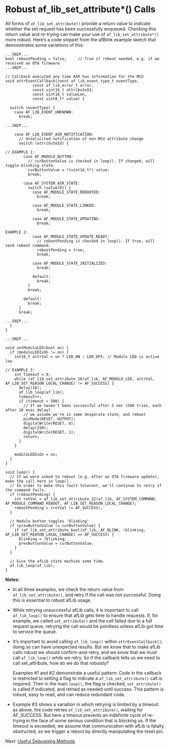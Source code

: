# Robust af_lib_set_attribute*() Calls

All forms of `af_lib_set_attribute()` provide a return value to indicate whether the set request has been successfully enqueued. Checking this return value and re-trying can make your use of `af_lib_set_attribute*()` more robust. Here’s a code snippet from the afBlink example sketch that demonstrates some variations of this:

```
...SNIP...
bool rebootPending = false;		// True if reboot needed, e.g. if we received an OTA firmware
...SNIP...

// Callback executed any time ASR has information for the MCU
void attrEventCallback(const af_lib_event_type_t eventType,
            const af_lib_error_t error,
            const uint16_t attributeId,
            const uint16_t valueLen,
            const uint8_t* value) {

  switch (eventType) {
    case AF_LIB_EVENT_UNKNOWN:
      break;

...SNIP...

    case AF_LIB_EVENT_ASR_NOTIFICATION:
      // Unsolicited notification of non-MCU attribute change
      switch (attributeId) {

// EXAMPLE 1:
        case AF_MODULO_BUTTON:
          // curButtonValue is checked in loop(). If changed, will toggle blinking state.
          curButtonValue = *(uint16_t*) value;
          break;

        case AF_SYSTEM_ASR_STATE:
          switch (value[0]) {
            case AF_MODULE_STATE_REBOOTED:
              break;

            case AF_MODULE_STATE_LINKED:
              break;

            case AF_MODULE_STATE_UPDATING:
              break;

EXAMPLE 2:
            case AF_MODULE_STATE_UPDATE_READY:
              // rebootPending is checked in loop(). If true, will send reboot command.
              rebootPending = true;
              break;

            case AF_MODULE_STATE_INITIALIZED:
              break;

            default:
              break;
          }
          break;

        default:
          break;
      }
      break;

...SNIP...
  }
}

...SNIP...

void setModuloLED(bool on) {
  if (moduloLEDIsOn != on) {
    int16_t attrVal = on ? LED_ON : LED_OFF; // Modulo LED is active low

// EXAMPLE 3:
    int timeout = 0;
    while (af_lib_set_attribute_16(af_lib, AF_MODULO_LED, attrVal, AF_LIB_SET_REASON_LOCAL_CHANGE) != AF_SUCCESS) {
      delay(10);
      af_lib_loop(af_lib);
      timeout++;
      if (timeout > 500) {
        // If we haven't been successful after 5 sec (500 tries, each after 10 msec delay) 
        // we assume we're in some desperate state, and reboot
        pinMode(RESET, OUTPUT);
        digitalWrite(RESET, 0);
        delay(250);
        digitalWrite(RESET, 1);
        return;
      }
    }

    moduloLEDIsOn = on;
  }
}

void loop() {
  // If we were asked to reboot (e.g. after an OTA firmware update), make the call here in loop().
  // In order to make this fault-tolerant, we'll continue to retry if the command fails.
  if (rebootPending) {
    int retVal = af_lib_set_attribute_32(af_lib, AF_SYSTEM_COMMAND, AF_MODULE_COMMAND_REBOOT, AF_LIB_SET_REASON_LOCAL_CHANGE);
    rebootPending = (retVal != AF_SUCCESS);
  }

  // Modulo button toggles 'blinking'
  if (prevButtonValue != curButtonValue) {
    if (af_lib_set_attribute_bool(af_lib, AF_BLINK, !blinking, AF_LIB_SET_REASON_LOCAL_CHANGE) == AF_SUCCESS) {
      blinking = !blinking;
      prevButtonValue = curButtonValue;
    }
  }

  // Give the afLib state machine some time.
  af_lib_loop(af_lib);
}
```

**Notes:**

- In all three examples, we check the return value from `af_lib_set_attribute()`, and retry if the call was not successful. Doing this is essential to robust afLib usage.

- While retrying unsuccessful afLib calls, it is important to call `af_lib_loop()` to ensure that afLib gets time to handle requests. If, for example, we called `set_attribute()` and the call failed due to a full request queue, retrying the call would be pointless unless afLib got time to service the queue.

- It’s important to avoid calling `af_lib_loop()` within `attrEventCallback()`; doing so can have unexpected results. But we know that to make afLib calls robust we should confirm-and-retry, and we know that we must call `af_lib_loop()` *while* we retry. So if the callback tells us we need to call set_attribute, how do we do that robustly?

  Examples #1 and #2 demonstrate a useful pattern: Code in the callback is restricted to setting a flag to indicate a `af_lib_set_attribute()` call is required. Then in the main `loop()`, the flag is checked, `set_attribute()` is called if indicated, and retried as needed until success. This pattern is robust, easy to read, and can reduce redundant code.

- Example #3 shows a variation in which retrying is limited by a timeout: as above, the code retries `af_lib_set_attribute()`, waiting for AF_SUCCESS. But here a timeout prevents an indefinite cycle of re-trying in the face of some serious condition that is blocking us. If the timeout is exceeded, we assume that communication with afLib is fatally obstructed, so we trigger a reboot by directly manipulating the reset pin.

 Next: [Useful Debugging Methods](https://afero-devdocs.readthedocs.io/en/latest/DebugMethods)